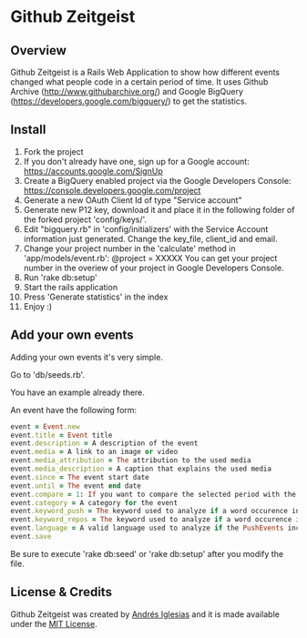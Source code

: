 # Github Zeitgeist


## Overview

Github Zeitgeist is a Rails Web Application to show how different events changed what people code in a certain period of time.
It uses Github Archive (http://www.githubarchive.org/) and Google BigQuery (https://developers.google.com/bigquery/) to get the statistics.


## Install

1. Fork the project
2. If you don't already have one, sign up for a Google account: https://accounts.google.com/SignUp
3. Create a BigQuery enabled project via the Google Developers Console: https://console.developers.google.com/project
4. Generate a new OAuth Client Id of type "Service account"
5. Generate new P12 key, download it and place it in the following folder of the forked project 'config/keys/'.
6. Edit "bigquery.rb" in 'config/initializers' with the Service Account information just generated. Change the key_file, client_id and email.
7. Change your project number in the 'calculate' method in 'app/models/event.rb':
@project = XXXXX
You can get your project number in the overiew of your project in Google Developers Console.
8. Run 'rake db:setup'
9. Start the rails application
10. Press 'Generate statistics' in the index
11. Enjoy :)

## Add your own events

Adding your own events it's very simple. 

Go to 'db/seeds.rb'. 

You have an example already there. 

An event have the following form: 

```ruby
event = Event.new
event.title = Event title
event.description = A description of the event
event.media = A link to an image or video
event.media_attribution = The attribution to the used media
event.media_description = A caption that explains the used media
event.since = The event start date
event.until = The event end date
event.compare = 1: If you want to compare the selected period with the same period last month, 2: If you want to compare the selected dates with the same period last year
event.category = A category for the event
event.keyword_push = The keyword used to analyze if a word occurence increased in a certain period of time in PushEvents
event.keyword_repos = The keyword used to analyze if a word occurence increased in a certain period of time in new created repositories
event.language = A valid language used to analyze if the PushEvents increased for a certain language in a period of time.
event.save
```

Be sure to execute 'rake db:seed' or 'rake db:setup' after you modify the file. 

## License & Credits

Github Zeitgeist was created by [Andrés Iglesias](http://github.com/andresiglesias) and it is
made available under the [MIT License](https://github.com/andresiglesias/github-zeitgeist/blob/master/LICENCE).
